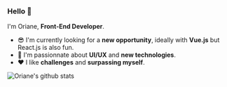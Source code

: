 ### Hello 🤙

I'm Oriane, **Front-End Developer**.

- 😎 I'm currently looking for a **new opportunity**, ideally with **Vue.js** but React.js is also fun.  
- 🔭 I'm passionnate about **UI/UX** and **new technologies**.  
- ❤️ I like **challenges** and **surpassing myself**.  

![Oriane's github stats](https://github-readme-stats.vercel.app/api?username=o-louis&show_icons=true&title_color=161e2e&icon_color=64748b&bg_color=fbfdfe&text_color=475569&cache_seconds=7200&hide=[%22contribs%22])
